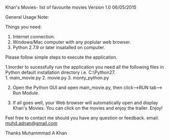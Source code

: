 Khan's Movies- list of favourite movies Version 1.0 06/05/2015

General Usage Note: 

Things you need:
 1. Internet connection.
 2. Windows/Mac computer with any poplular web browser.
 3. Python 2.7.9 or later insatalled on computer.


Please follow simple steps to execute the application. 

1.Inorder to sucessfully run the application you need all the following files in Python default installation directory i.e. C:\Python27.   
    1. main_movie.py
    2. movie.py
    3. monty_python.py

2. Open the Python GUI and open main_movie.py, then click-->RUN tab--> Run Module.

3. If all goes well, your Web browser will automatically open and display Khan's Movies. You can click on the movies and enjoy the trailer. Enjoy!

Feel free to contact me should you have any question or feedback.
email: muhd.adnan@gmail.com


Thanks
Muhammmad A Khan

